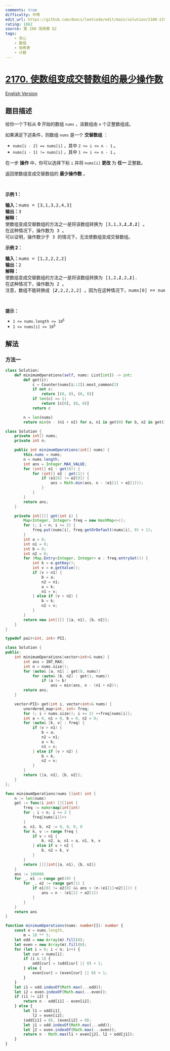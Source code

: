 ```yaml
---
comments: true
difficulty: 中等
edit_url: https://github.com/doocs/leetcode/edit/main/solution/2100-2199/2170.Minimum%20Operations%20to%20Make%20the%20Array%20Alternating/README.md
rating: 1662
source: 第 280 场周赛 Q2
tags:
    - 贪心
    - 数组
    - 哈希表
    - 计数
---
```


# [2170. 使数组变成交替数组的最少操作数](https://leetcode.cn/problems/minimum-operations-to-make-the-array-alternating)

[English Version](/solution/2100-2199/2170.Minimum%20Operations%20to%20Make%20the%20Array%20Alternating/README_EN.md)

## 题目描述

<!-- 这里写题目描述 -->

<p>给你一个下标从 <strong>0</strong> 开始的数组 <code>nums</code> ，该数组由 <code>n</code> 个正整数组成。</p>

<p>如果满足下述条件，则数组 <code>nums</code> 是一个 <strong>交替数组</strong> ：</p>

<ul>
	<li><code>nums[i - 2] == nums[i]</code> ，其中 <code>2 &lt;= i &lt;= n - 1</code> 。</li>
	<li><code>nums[i - 1] != nums[i]</code> ，其中 <code>1 &lt;= i &lt;= n - 1</code> 。</li>
</ul>

<p>在一步 <strong>操作</strong> 中，你可以选择下标 <code>i</code> 并将 <code>nums[i]</code> <strong>更改</strong> 为 <strong>任一</strong> 正整数。</p>

<p>返回使数组变成交替数组的 <strong>最少操作数</strong> 。</p>

<p>&nbsp;</p>

<p><strong>示例 1：</strong></p>

<pre>
<strong>输入：</strong>nums = [3,1,3,2,4,3]
<strong>输出：</strong>3
<strong>解释：</strong>
使数组变成交替数组的方法之一是将该数组转换为 [3,1,3,<em><strong>1</strong></em>,<em><strong>3</strong></em>,<em><strong>1</strong></em>] 。
在这种情况下，操作数为 3 。
可以证明，操作数少于 3 的情况下，无法使数组变成交替数组。</pre>

<p><strong>示例 2：</strong></p>

<pre>
<strong>输入：</strong>nums = [1,2,2,2,2]
<strong>输出：</strong>2
<strong>解释：</strong>
使数组变成交替数组的方法之一是将该数组转换为 [1,2,<em><strong>1</strong></em>,2,<em><strong>1</strong></em>].
在这种情况下，操作数为 2 。
注意，数组不能转换成 [<em><strong>2</strong></em>,2,2,2,2] 。因为在这种情况下，nums[0] == nums[1]，不满足交替数组的条件。
</pre>

<p>&nbsp;</p>

<p><strong>提示：</strong></p>

<ul>
	<li><code>1 &lt;= nums.length &lt;= 10<sup>5</sup></code></li>
	<li><code>1 &lt;= nums[i] &lt;= 10<sup>5</sup></code></li>
</ul>

## 解法

### 方法一

<!-- tabs:start -->

```python
class Solution:
    def minimumOperations(self, nums: List[int]) -> int:
        def get(i):
            c = Counter(nums[i::2]).most_common(2)
            if not c:
                return [(0, 0), (0, 0)]
            if len(c) == 1:
                return [c[0], (0, 0)]
            return c

        n = len(nums)
        return min(n - (n1 + n2) for a, n1 in get(0) for b, n2 in get(1) if a != b)
```

```java
class Solution {
    private int[] nums;
    private int n;

    public int minimumOperations(int[] nums) {
        this.nums = nums;
        n = nums.length;
        int ans = Integer.MAX_VALUE;
        for (int[] e1 : get(0)) {
            for (int[] e2 : get(1)) {
                if (e1[0] != e2[0]) {
                    ans = Math.min(ans, n - (e1[1] + e2[1]));
                }
            }
        }
        return ans;
    }

    private int[][] get(int i) {
        Map<Integer, Integer> freq = new HashMap<>();
        for (; i < n; i += 2) {
            freq.put(nums[i], freq.getOrDefault(nums[i], 0) + 1);
        }
        int a = 0;
        int n1 = 0;
        int b = 0;
        int n2 = 0;
        for (Map.Entry<Integer, Integer> e : freq.entrySet()) {
            int k = e.getKey();
            int v = e.getValue();
            if (v > n1) {
                b = a;
                n2 = n1;
                a = k;
                n1 = v;
            } else if (v > n2) {
                b = k;
                n2 = v;
            }
        }
        return new int[][] {{a, n1}, {b, n2}};
    }
}
```

```cpp
typedef pair<int, int> PII;

class Solution {
public:
    int minimumOperations(vector<int>& nums) {
        int ans = INT_MAX;
        int n = nums.size();
        for (auto& [a, n1] : get(0, nums))
            for (auto& [b, n2] : get(1, nums))
                if (a != b)
                    ans = min(ans, n - (n1 + n2));
        return ans;
    }

    vector<PII> get(int i, vector<int>& nums) {
        unordered_map<int, int> freq;
        for (; i < nums.size(); i += 2) ++freq[nums[i]];
        int a = 0, n1 = 0, b = 0, n2 = 0;
        for (auto& [k, v] : freq) {
            if (v > n1) {
                b = a;
                n2 = n1;
                a = k;
                n1 = v;
            } else if (v > n2) {
                b = k;
                n2 = v;
            }
        }
        return {{a, n1}, {b, n2}};
    }
};
```

```go
func minimumOperations(nums []int) int {
	n := len(nums)
	get := func(i int) [][]int {
		freq := make(map[int]int)
		for ; i < n; i += 2 {
			freq[nums[i]]++
		}
		a, n1, b, n2 := 0, 0, 0, 0
		for k, v := range freq {
			if v > n1 {
				b, n2, a, n1 = a, n1, k, v
			} else if v > n2 {
				b, n2 = k, v
			}
		}
		return [][]int{{a, n1}, {b, n2}}
	}
	ans := 100000
	for _, e1 := range get(0) {
		for _, e2 := range get(1) {
			if e1[0] != e2[0] && ans > (n-(e1[1]+e2[1])) {
				ans = n - (e1[1] + e2[1])
			}
		}
	}
	return ans
}
```

```ts
function minimumOperations(nums: number[]): number {
    const n = nums.length,
        m = 10 ** 5;
    let odd = new Array(m).fill(0);
    let even = new Array(m).fill(0);
    for (let i = 0; i < n; i++) {
        let cur = nums[i];
        if (i & 1) {
            odd[cur] = (odd[cur] || 0) + 1;
        } else {
            even[cur] = (even[cur] || 0) + 1;
        }
    }
    let i1 = odd.indexOf(Math.max(...odd));
    let i2 = even.indexOf(Math.max(...even));
    if (i1 != i2) {
        return n - odd[i1] - even[i2];
    } else {
        let l1 = odd[i1],
            l2 = even[i2];
        (odd[i1] = 0), (even[i2] = 0);
        let j1 = odd.indexOf(Math.max(...odd));
        let j2 = even.indexOf(Math.max(...even));
        return n - Math.max(l1 + even[j2], l2 + odd[j1]);
    }
}
```

<!-- tabs:end -->

<!-- end -->
